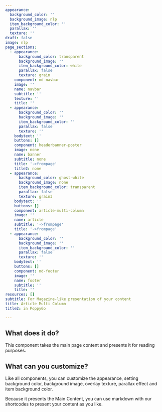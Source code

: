 ```yaml
---
appearance:
  background_color: ''
  background_image: nlp
  item_background_color: ''
  parallax: ''
  texture: ''
draft: false
image: nlp
page_sections:
  - appearance:
      background_color: transparent
      background_image: ''
      item_background_color: white
      parallax: false
      texture: grain
    component: md-navbar
    image: ''
    name: navbar
    subtitle: ''
    texture: ''
    title: ''
  - appearance:
      background_color: ''
      background_image: ''
      item_background_color: ''
      parallax: false
      texture: ''
    bodytext: ''
    buttons: []
    component: headerbanner-poster
    image: none
    name: banner
    subtitle: none
    title: '->frompage'
    title2: none
  - appearance:
      background_color: ghost-white
      background_image: none
      item_background_color: transparent
      parallax: false
      texture: grain3
    bodytext: ''
    buttons: []
    component: article-multi-column
    image: ''
    name: article
    subtitle: '->frompage'
    title: '->frompage'
  - appearance:
      background_color: ''
      background_image: ''
      item_background_color: ''
      parallax: false
      texture: ''
    bodytext: ''
    buttons: []
    component: md-footer
    image: ''
    name: footer
    subtitle: ''
    title: ''
resources: []
subtitle: For Magazine-like presentation of your content
title: Article Multi Column
title2: in PoppyGo

---
```


## What does it do?
This component takes the main page content and presents it for reading purposes.

## What can you customize?
Like all components, you can customize the appearance, setting background color, background image, overlay texture, parallax effect and item background color.

Because it presents the Main Content, you can use markdown with our shortcodes to present your content as you like.


